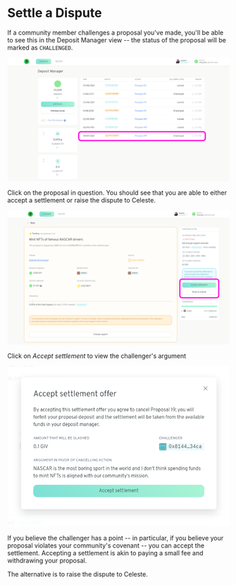 # Settle a Dispute

If a community member challenges a proposal you've made, you'll be able to see this in the Deposit Manager view -- the status of the proposal will be marked as `CHALLENGED`.

![](../.gitbook/assets/viewChallenge%20%281%29.png)

Click on the proposal in question. You should see that you are able to either accept a settlement or raise the dispute to Celeste.

![](../.gitbook/assets/challengedProposal.png)

Click on _Accept settlement_ to view the challenger's argument

![](../.gitbook/assets/acceptSettlement.png)

If you believe the challenger has a point -- in particular, if you believe your proposal violates your community's covenant -- you can accept the settlement. Accepting a settlement is akin to paying a small fee and withdrawing your proposal.

The alternative is to raise the dispute to Celeste.

